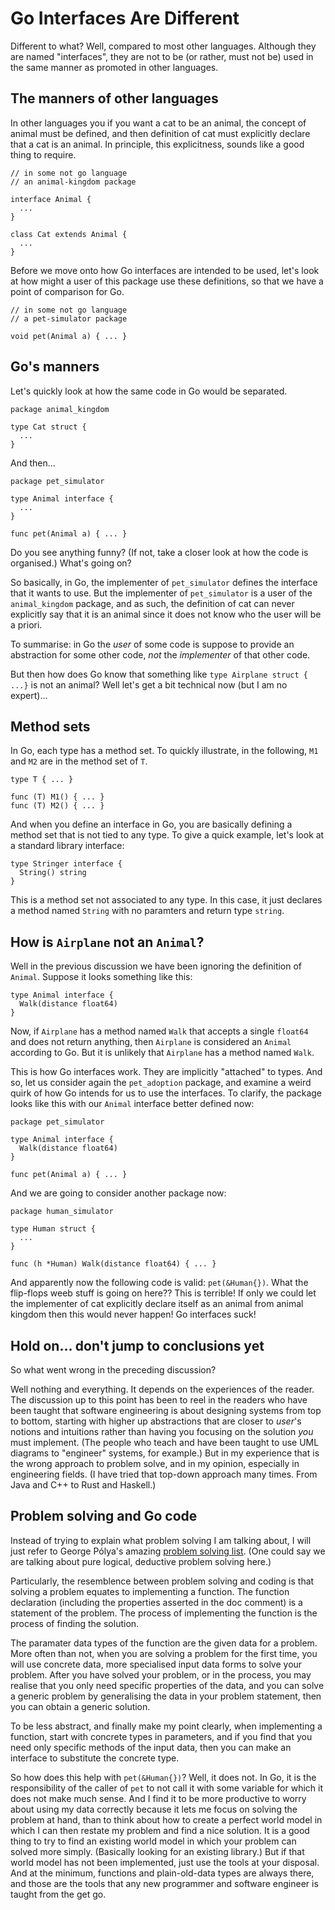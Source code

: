 # Go Interfaces Are Different

Different to what? Well, compared to most other languages. Although they are
named "interfaces", they are not to be (or rather, must not be) used in the same
manner as promoted in other languages.

## The manners of other languages

In other languages you if you want a cat to be an animal, the concept of animal
must be defined, and then definition of cat must explicitly declare that a cat
is an animal. In principle, this explicitness, sounds like a good thing to
require.

```
// in some not go language
// an animal-kingdom package

interface Animal {
  ...
}

class Cat extends Animal {
  ...
}
```

Before we move onto how Go interfaces are intended to be used, let's look at
how might a user of this package use these definitions, so that we have a point
of comparison for Go.

```
// in some not go language
// a pet-simulator package

void pet(Animal a) { ... }
```

## Go's manners

Let's quickly look at how the same code in Go would be separated.

```
package animal_kingdom

type Cat struct {
  ...
}
```

And then...

```
package pet_simulator

type Animal interface {
  ...
}

func pet(Animal a) { ... }
```

Do you see anything funny? (If not, take a closer look at how the code is
organised.) What's going on?

So basically, in Go, the implementer of `pet_simulator` defines the interface
that it wants to use. But the implementer of `pet_simulator` is a user of the
`animal_kingdom` package, and as such, the definition of cat can never explicitly
say that it is an animal since it does not know who the user will be a priori.

To summarise: in Go the _user_ of some code is suppose to provide an
abstraction for some other code, _not_ the _implementer_ of that other code.

But then how does Go know that something like `type Airplane struct { ...}` is
not an animal? Well let's get a bit technical now (but I am no expert)...

## Method sets

In Go, each type has a method set. To quickly illustrate, in the following,
`M1` and `M2` are in the method set of `T`.

```
type T { ... }

func (T) M1() { ... }
func (T) M2() { ... }
```

And when you define an interface in Go, you are basically defining a method
set that is not tied to any type. To give a quick example, let's look at a
standard library interface:

```
type Stringer interface {
  String() string
}
```

This is a method set not associated to any type. In this case, it just declares
a method named `String` with no paramters and return type `string`.

## How is `Airplane` not an `Animal`?

Well in the previous discussion we have been ignoring the definition of
`Animal`. Suppose it looks something like this:

```
type Animal interface {
  Walk(distance float64)
}
```

Now, if `Airplane` has a method named `Walk` that accepts a single `float64`
and does not return anything, then `Airplane` is considered an `Animal`
according to Go. But it is unlikely that `Airplane` has a method named `Walk`.

This is how Go interfaces work. They are implicitly "attached" to types. And so,
let us consider again the `pet_adoption` package, and examine a weird quirk of
how Go intends for us to use the interfaces. To clarify, the package looks like
this with our `Animal` interface better defined now:

```
package pet_simulator

type Animal interface {
  Walk(distance float64)
}

func pet(Animal a) { ... }
```

And we are going to consider another package now:

```
package human_simulator

type Human struct {
  ...
}

func (h *Human) Walk(distance float64) { ... }
```

And apparently now the following code is valid: `pet(&Human{})`. What the
flip-flops weeb stuff is going on here?? This is terrible! If only we could
let the implementer of cat explicitly declare itself as an animal from animal
kingdom then this would never happen! Go interfaces suck!

## Hold on... don't jump to conclusions yet

So what went wrong in the preceding discussion?

Well nothing and everything. It depends on the experiences of the reader. The
discussion up to this point has been to reel in the readers who have been taught
that software engineering is about designing systems from top to bottom,
starting with higher up abstractions that are closer to _user_'s notions and
intuitions rather than having you focusing on the solution _you_ must implement.
(The people who teach and have been taught to use UML diagrams to "engineer"
systems, for example.) But in my experience that is the wrong approach to
problem solve, and in my opinion, especially in engineering fields. (I have
tried that top-down approach many times. From Java and C++ to Rust and Haskell.)

## Problem solving and Go code

Instead of trying to explain what problem solving I am talking about, I will
just refer to George Pólya's amazing [problem solving list](https://sass.queensu.ca/sites/sasswww/files/uploaded_files/Resource%20PDFs/polya.pdf).
(One could say we are talking about pure logical, deductive problem solving here.)

Particularly, the resemblence between problem solving and coding is that solving
a problem equates to implementing a function. The function declaration
(including the properties asserted in the doc comment) is a statement of the
problem. The process of implementing the function is the process of finding
the solution.

The paramater data types of the function are the given data for a problem. More
often than not, when you are solving a problem for the first time, you will
use concrete data, more specialised input data forms to solve your problem.
After you have solved your problem, or in the process, you may realise that
you only need specific properties of the data, and you can solve a generic
problem by generalising the data in your problem statement, then you can obtain
a generic solution.

To be less abstract, and finally make my point clearly, when implementing a
function, start with concrete types in parameters, and if you find that you
need only specific methods of the input data, then you can make an interface
to substitute the concrete type.

So how does this help with `pet(&Human{})`? Well, it does not. In Go, it is the
responsibility of the caller of `pet` to not call it with some variable for
which it does not make much sense. And I find it to be more productive to worry
about using my data correctly because it lets me focus on solving the problem
at hand, than to think about how to create a perfect world model in which I can
then restate my problem and find a nice solution. It is a good thing to try to
find an existing world model in which your problem can solved more simply. (Basically looking for an existing library.) But if that world model has not
been implemented, just use the tools at your disposal. And at the minimum, functions and plain-old-data types are always there, and those are the tools
that any new programmer and software engineer is taught from the get go.